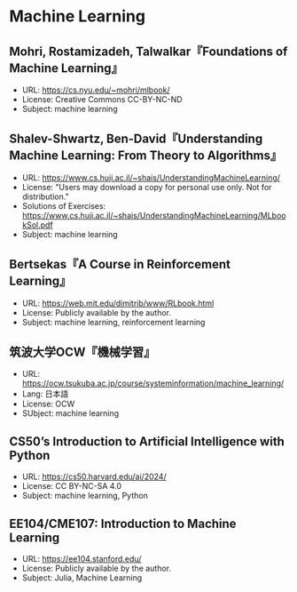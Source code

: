 # Machine Learning

## Mohri, Rostamizadeh, Talwalkar『Foundations of Machine Learning』

* URL: <https://cs.nyu.edu/~mohri/mlbook/>
* License: Creative Commons CC-BY-NC-ND
* Subject: machine learning

## Shalev-Shwartz, Ben-David『Understanding Machine Learning: From Theory to Algorithms』

* URL: <https://www.cs.huji.ac.il/~shais/UnderstandingMachineLearning/>
* License: "Users may download a copy for personal use only. Not for distribution."
* Solutions of Exercises: <https://www.cs.huji.ac.il/~shais/UnderstandingMachineLearning/MLbookSol.pdf>
* Subject: machine learning

## Bertsekas『A Course in Reinforcement Learning』

* URL: <https://web.mit.edu/dimitrib/www/RLbook.html>
* License: Publicly available by the author.
* Subject: machine learning, reinforcement learning

## 筑波大学OCW『機械学習』

* URL: <https://ocw.tsukuba.ac.jp/course/systeminformation/machine_learning/>
* Lang: 日本語
* License: OCW
* SUbject: machine learning

## CS50’s Introduction to Artificial Intelligence with Python

* URL: <https://cs50.harvard.edu/ai/2024/>
* License: CC BY-NC-SA 4.0
* Subject: machine learning, Python

## EE104/CME107: Introduction to Machine Learning

* URL: <https://ee104.stanford.edu/>
* License: Publicly available by the author.
* Subject: Julia, Machine Learning